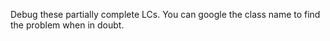 Debug these partially complete LCs.  You can google the class name to find the problem when in doubt.
